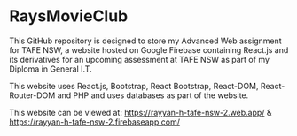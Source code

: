 # RaysMovieClub

This GitHub repository is designed to store my Advanced Web assignment for TAFE NSW, a website hosted on Google Firebase containing React.js and its derivatives for an upcoming assessment at TAFE NSW as part of my Diploma in General I.T.

This website uses React.js, Bootstrap, React Bootstrap, React-DOM, React-Router-DOM and PHP and uses databases as part of the website. 

This website can be viewed at: https://rayyan-h-tafe-nsw-2.web.app/ & https://rayyan-h-tafe-nsw-2.firebaseapp.com/
